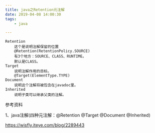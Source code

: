 ```yaml
---
title: java之Retention元注解
date: 2019-04-08 14:00:30
tags:
	- java

---
```




```
Retention
	这个是说明注解保留的位置
	@Retention(RetentionPolicy.SOURCE) 
	有3个地方：SOURCE、CLASS、RUNTIME。
	默认是CLASS。
Target
	说明注解作用的目标。
	@Target(ElementType.TYPE)  
Document
	说明这个注解将被包含在javadoc里。
Inherited
	说明子类可以继承父类的注解。
```



参考资料

1、java注解(四种元注解：@Retention @Target @Document @Inherited)

https://wisfly.iteye.com/blog/2289443
